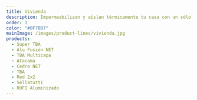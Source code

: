 ```yaml
---
title: Vivienda
description: Impermeabilizan y aíslan térmicamente tu casa con un sólo producto
order: 1
color: "#0F70B7"
mainImage: /images/product-lines/vivienda.jpg
products:
  - Super TBA
  - Alu Fusión NET
  - TBA Multicapa
  - Atacama
  - Cedro NET
  - TBA
  - Red 2x2
  - Sellatutti
  - RUFI Aluminizado
---
```

